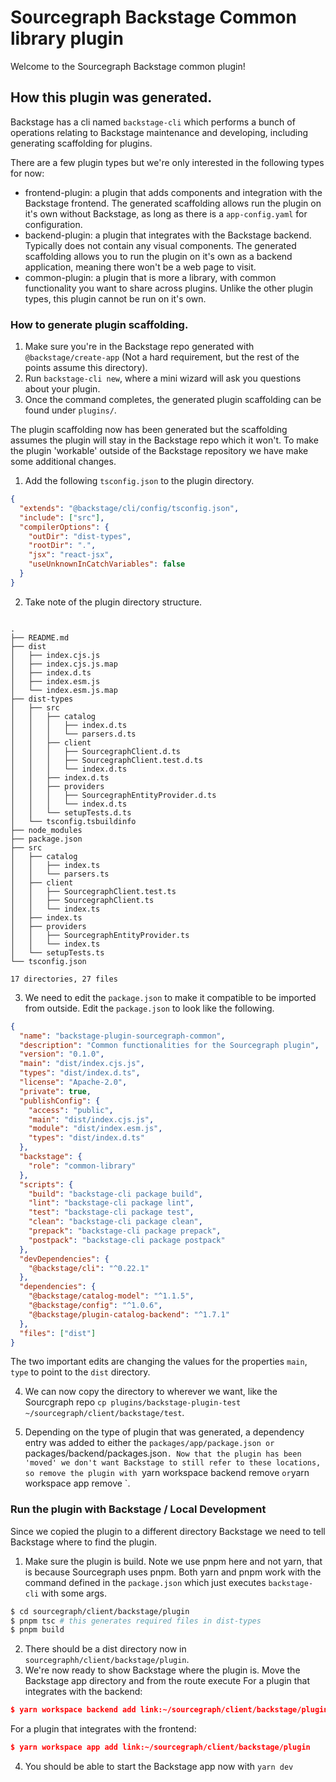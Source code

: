 # Sourcegraph Backstage Common library plugin

Welcome to the Sourcegraph Backstage common plugin!

## How this plugin was generated.

Backstage has a cli named `backstage-cli` which performs a bunch of operations relating to Backstage maintenance and developing, including generating scaffolding for plugins.

There are a few plugin types but we're only interested in the following types for now:

- frontend-plugin: a plugin that adds components and integration with the Backstage frontend. The generated scaffolding allows run the plugin on it's own without Backstage, as long as there is a `app-config.yaml` for configuration.
- backend-plugin: a plugin that integrates with the Backstage backend. Typically does not contain any visual components. The generated scaffolding allows you to run the plugin on it's own as a backend application, meaning there won't be a web page to visit.
- common-plugin: a plugin that is more a library, with common functionality you want to share across plugins. Unlike the other plugin types, this plugin cannot be run on it's own.

### How to generate plugin scaffolding.

1. Make sure you're in the Backstage repo generated with `@backstage/create-app` (Not a hard requirement, but the rest of the points assume this directory).
2. Run `backstage-cli new`, where a mini wizard will ask you questions about your plugin.
3. Once the command completes, the generated plugin scaffolding can be found under `plugins/`.

The plugin scaffolding now has been generated but the scaffolding assumes the plugin will stay in the Backstage repo which it won't. To make the plugin 'workable' outside of the Backstage repository we have make some additional changes.

1. Add the following `tsconfig.json` to the plugin directory.

```json
{
  "extends": "@backstage/cli/config/tsconfig.json",
  "include": ["src"],
  "compilerOptions": {
    "outDir": "dist-types",
    "rootDir": ".",
    "jsx": "react-jsx",
    "useUnknownInCatchVariables": false
  }
}
```

2. Take note of the plugin directory structure.

```console

.
├── README.md
├── dist
│   ├── index.cjs.js
│   ├── index.cjs.js.map
│   ├── index.d.ts
│   ├── index.esm.js
│   └── index.esm.js.map
├── dist-types
│   ├── src
│   │   ├── catalog
│   │   │   ├── index.d.ts
│   │   │   └── parsers.d.ts
│   │   ├── client
│   │   │   ├── SourcegraphClient.d.ts
│   │   │   ├── SourcegraphClient.test.d.ts
│   │   │   └── index.d.ts
│   │   ├── index.d.ts
│   │   ├── providers
│   │   │   ├── SourcegraphEntityProvider.d.ts
│   │   │   └── index.d.ts
│   │   └── setupTests.d.ts
│   └── tsconfig.tsbuildinfo
├── node_modules
├── package.json
├── src
│   ├── catalog
│   │   ├── index.ts
│   │   └── parsers.ts
│   ├── client
│   │   ├── SourcegraphClient.test.ts
│   │   ├── SourcegraphClient.ts
│   │   └── index.ts
│   ├── index.ts
│   ├── providers
│   │   ├── SourcegraphEntityProvider.ts
│   │   └── index.ts
│   └── setupTests.ts
└── tsconfig.json

17 directories, 27 files
```

3. We need to edit the `package.json` to make it compatible to be imported from outside. Edit the `package.json` to look like the following.

```json
{
  "name": "backstage-plugin-sourcegraph-common",
  "description": "Common functionalities for the Sourcegraph plugin",
  "version": "0.1.0",
  "main": "dist/index.cjs.js",
  "types": "dist/index.d.ts",
  "license": "Apache-2.0",
  "private": true,
  "publishConfig": {
    "access": "public",
    "main": "dist/index.cjs.js",
    "module": "dist/index.esm.js",
    "types": "dist/index.d.ts"
  },
  "backstage": {
    "role": "common-library"
  },
  "scripts": {
    "build": "backstage-cli package build",
    "lint": "backstage-cli package lint",
    "test": "backstage-cli package test",
    "clean": "backstage-cli package clean",
    "prepack": "backstage-cli package prepack",
    "postpack": "backstage-cli package postpack"
  },
  "devDependencies": {
    "@backstage/cli": "^0.22.1"
  },
  "dependencies": {
    "@backstage/catalog-model": "^1.1.5",
    "@backstage/config": "^1.0.6",
    "@backstage/plugin-catalog-backend": "^1.7.1"
  },
  "files": ["dist"]
}
```

The two important edits are changing the values for the properties `main`, `type` to point to the `dist` directory.

4. We can now copy the directory to wherever we want, like the Sourcgraph repo `cp plugins/backstage-plugin-test ~/sourcegraph/client/backstage/test`. 

5. Depending on the type of plugin that was generated, a dependency entry was added to either the `packages/app/package.json or `packages/backend/packages.json`. Now that the plugin has been 'moved' we don't want Backstage to still refer to these locations, so remove the plugin with `yarn workspace backend remove <name>`or`yarn workspace app remove <name>`.

### Run the plugin with Backstage / Local Development

Since we copied the plugin to a different directory Backstage we need to tell Backstage where to find the plugin.

1. Make sure the plugin is build. Note we use pnpm here and not yarn, that is because Sourcegraph uses pnpm. Both yarn and pnpm work with the command defined in the `package.json` which just executes `backstage-cli` with some args.

```bash
$ cd sourcegraph/client/backstage/plugin
$ pnpm tsc # this generates required files in dist-types
$ pnpm build
```

2. There should be a dist directory now in `sourcegraphh/client/backstage/plugin`.
3. We're now ready to show Backstage where the plugin is. Move the Backstage app directory and from the route execute
   For a plugin that integrates with the backend:

```json
$ yarn workspace backend add link:~/sourcegraph/client/backstage/plugin
```

For a plugin that integrates with the frontend:

```json
$ yarn workspace app add link:~/sourcegraph/client/backstage/plugin
```

4. You should be able to start the Backstage app now with `yarn dev`
